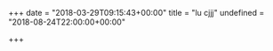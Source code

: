 +++
date = "2018-03-29T09:15:43+00:00"
title = "lu cjjj"
undefined = "2018-08-24T22:00:00+00:00"

+++
